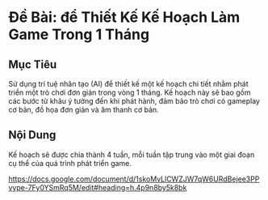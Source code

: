 # Đề Bài: để Thiết Kế Kế Hoạch Làm Game Trong 1 Tháng

## Mục Tiêu

Sử dụng trí tuệ nhân tạo (AI) để thiết kế một kế hoạch chi tiết nhằm phát triển một trò chơi đơn giản trong vòng 1 tháng. Kế hoạch này sẽ bao gồm các bước từ khâu ý tưởng đến khi phát hành, đảm bảo trò chơi có gameplay cơ bản, đồ họa đơn giản và âm thanh cơ bản.

## Nội Dung

Kế hoạch sẽ được chia thành 4 tuần, mỗi tuần tập trung vào một giai đoạn cụ thể của quá trình phát triển game.

https://docs.google.com/document/d/1skoMvLlCWZJW7qW6URdBejee3PPvype-7Fy0YSmRq5M/edit#heading=h.4p9n8by5k8bk

